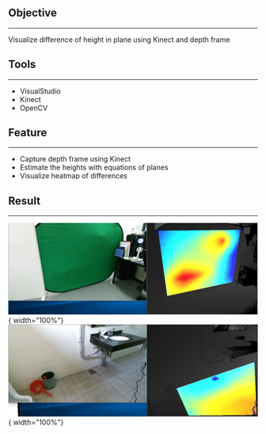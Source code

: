 ## Objective
---
Visualize difference of height in plane using Kinect and depth frame

## Tools
---
- VisualStudio
- Kinect
- OpenCV

## Feature
---
- Capture depth frame using Kinect
- Estimate the heights with equations of planes
- Visualize heatmap of differences


## Result
---
![Simple test](../imgs/depth/panel_clock.JPG){ width="100%"}
![Sink test](../imgs/depth/sink_reverse.JPG){ width="100%"}